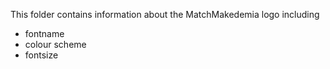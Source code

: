This folder contains information about the MatchMakedemia logo including
* fontname
* colour scheme
* fontsize
